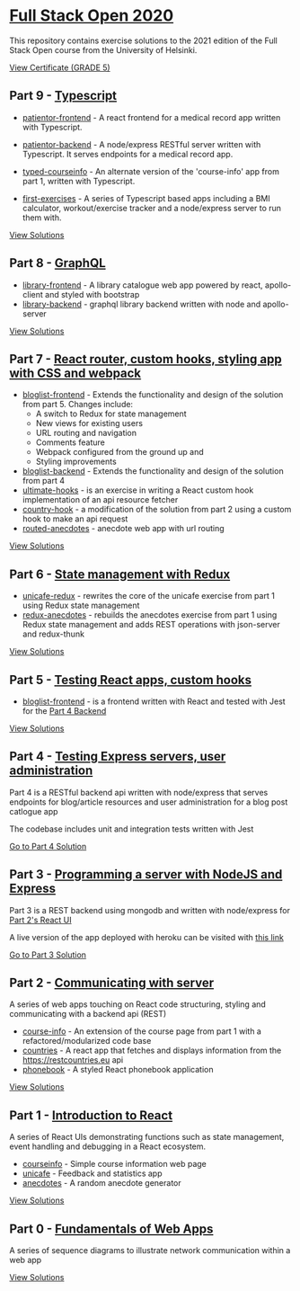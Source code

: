 # [Full Stack Open 2020](https://fullstackopen.com/en/)

This repository contains exercise solutions to the 2021 edition of the Full Stack Open course from the University of Helsinki.


[View Certificate (GRADE 5)](https://studies.cs.helsinki.fi/stats/api/certificate/fullstackopen/en/f5f6be8d637bb6201e2f8226f72685f3)

## Part 9 - [Typescript](https://fullstackopen.com/en/part9)

- [patientor-frontend](https://github.com/matimene/full-stack-open-2021/tree/master/part%209/patientor-front) - A react frontend for a medical record app written with Typescript.

- [patientor-backend](https://github.com/matimene/full-stack-open-2021/tree/master/part%209/patientor-back) - A node/express RESTful server written with Typescript. It serves endpoints for a medical record app.

- [typed-courseinfo](https://github.com/matimene/full-stack-open-2021/tree/master/part%209/course-parts) - An alternate version of the 'course-info' app from part 1, written with Typescript.

- [first-exercises](https://github.com/matimene/full-stack-open-2021/tree/master/part%209/first-exercises) - A series of Typescript based apps including a BMI calculator, workout/exercise tracker and a node/express server to run them with.

[View Solutions](https://github.com/matimene/full-stack-open-2021/tree/master/part%209)

## Part 8 - [GraphQL](https://fullstackopen.com/en/part8)

- [library-frontend](https://github.com/matimene/full-stack-open-2021/tree/master/part%208/library-frontend) - A library catalogue web app powered by react, apollo-client and styled with bootstrap
- [library-backend](https://github.com/matimene/full-stack-open-2021/tree/master/part%208/library-backend) - graphql library backend written with node and apollo-server

[View Solutions](https://github.com/matimene/full-stack-open-2021/tree/master/part%208)

## Part 7 - [React router, custom hooks, styling app with CSS and webpack](https://fullstackopen.com/en/part7)

- [bloglist-frontend](https://github.com/matimene/full-stack-open-2021/tree/master/part%207/bloglist-frontend) - Extends the functionality and design of the solution from part 5.
  Changes include:
  - A switch to Redux for state management
  - New views for existing users
  - URL routing and navigation
  - Comments feature
  - Webpack configured from the ground up and
  - Styling improvements
- [bloglist-backend](https://github.com/matimene/full-stack-open-2021/tree/master/part%207/bloglist-backend) - Extends the functionality and design of the solution from part 4
- [ultimate-hooks](https://github.com/matimene/full-stack-open-2021/tree/master/part%207/ultimate-hooks) - is an exercise in writing a React custom hook implementation of an api resource fetcher
- [country-hook](https://github.com/matimene/full-stack-open-2021/tree/master/part%207/country-hook) - a modification of the solution from part 2 using a custom hook to make an api request
- [routed-anecdotes](https://github.com/matimene/full-stack-open-2021/tree/master/part%207/routed-anecdotes) - anecdote web app with url routing

[View Solutions](https://github.com/matimene/full-stack-open-2021/tree/master/part%207)

## Part 6 - [State management with Redux](https://fullstackopen.com/en/part6)

- [unicafe-redux](https://github.com/matimene/full-stack-open-2021/tree/master/part%206/unicafe-redux) - rewrites the core of the unicafe exercise from part 1 using Redux state management
- [redux-anecdotes](https://github.com/matimene/full-stack-open-2021/tree/master/part%206/redux-anecdotes) - rebuilds the anecdotes exercise from part 1 using Redux state management and adds REST operations with json-server and redux-thunk

[View Solutions](https://github.com/matimene/full-stack-open-2021/tree/master/part%206)

## Part 5 - [Testing React apps, custom hooks](https://fullstackopen.com/en/part5)

- [bloglist-frontend](https://github.com/matimene/full-stack-open-2021/tree/master/part%205/bloglist-frontend) - is a frontend written with React and tested with Jest for the [Part 4 Backend](https://github.com/matimene/full-stack-open-2021/tree/master/part%204/bloglist%20backend)

[View Solutions](https://github.com/matimene/full-stack-open-2021/tree/master/part%205/bloglist-frontend)

## Part 4 - [Testing Express servers, user administration](https://fullstackopen.com/en/part4)

Part 4 is a RESTful backend api written with node/express that serves endpoints for blog/article resources and user administration for a blog post catlogue app

The codebase includes unit and integration tests written with Jest

[Go to Part 4 Solution](https://github.com/matimene/full-stack-open-2021/tree/master/part%204/bloglist%20backend)

## Part 3 - [Programming a server with NodeJS and Express](https://fullstackopen.com/en/part3)

Part 3 is a REST backend using mongodb and written with node/express for [Part 2's React UI](https://github.com/matimene/full-stack-open-2021/tree/master/part%202)

A live version of the app deployed with heroku can be visited with [this link](https://phonebook-fsoapp.herokuapp.com/)

[Go to Part 3 Solution](https://github.com/matimene/full-stack-open-2021/tree/master/part%203)

## Part 2 - [Communicating with server](https://fullstackopen.com/en/part2)

A series of web apps touching on React code structuring, styling and communicating with a backend api (REST)

- [course-info](https://github.com/matimene/full-stack-open-2021/tree/master/part%202/courseinfo) - An extension of the course page from part 1 with a refactored/modularized code base
- [countries](https://github.com/matimene/full-stack-open-2021/tree/master/part%202/countries) - A react app that fetches and displays information from the https://restcountries.eu api
- [phonebook](https://github.com/matimene/full-stack-open-2021/tree/master/part%202/phonebook) - A styled React phonebook application

[View Solutions](https://github.com/matimene/full-stack-open-2021/tree/master/part%202)

## Part 1 - [Introduction to React](https://fullstackopen.com/en/part1)

A series of React UIs demonstrating functions such as state management, event handling and debugging in a React ecosystem.

- [courseinfo](https://github.com/matimene/full-stack-open-2021/tree/master/part%201/courseinfo) - Simple course information web page
- [unicafe](https://github.com/matimene/full-stack-open-2021/tree/master/part%201/unicafe) - Feedback and statistics app
- [anecdotes](https://github.com/matimene/full-stack-open-2021/tree/master/part%201/anecdotes) - A random anecdote generator

[View Solutions](https://github.com/matimene/full-stack-open-2021/tree/master/part%201)

## Part 0 - [Fundamentals of Web Apps](https://fullstackopen.com/en/part0)

A series of sequence diagrams to illustrate network communication within a web app

[View Solutions](https://github.com/matimene/full-stack-open-2021/tree/master/part%200)
